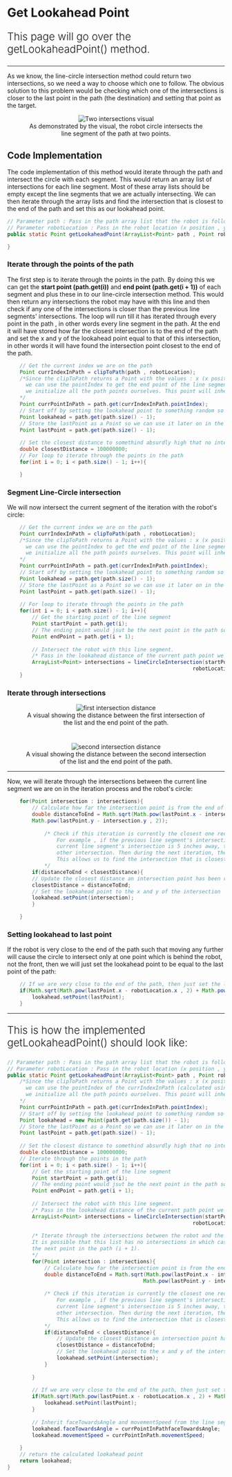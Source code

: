 
# Get Lookahead Point

<p style = "font-weight : 300; font-size : 24px;">
This page will go over the getLookaheadPoint() method.
</p>

---

As we know, the line-circle intersection method could return two intersections, so we need a way to choose which one to follow. The obvious solution to this problem would be checking which one of the intersections is closer to the last point in the path (the destination) and setting that point as the target.

<figure align="center">
    <img src="Images/line-circle-two-intersections-visual.jpg" class="rounded-lg" alt="Two intersections visual">
    <figcaption class="mt-2 text-sm text-center text-gray-600">As demonstrated by the visual, the robot circle intersects the line segment of the path at two points.</figcaption>
</figure>


## Code Implementation

The code implementation of this method would iterate through the path and intersect the circle with each segment. This would return an array list of intersections for each line segment. Most of these array lists should be empty except the line segments that we are actually intersecting. We can then iterate through the array lists and find the intersection that is closest to the end of the path and set this as our lookahead point.

```java 
// Parameter path : Pass in the path array list that the robot is following
// Parameter robotLocation : Pass in the robot location (x position , y position)
public static Point getLookaheadPoint(ArrayList<Point> path , Point robotLocation){

}
```

### Iterate through the points of the path

The first step is to iterate through the points in the path. By doing this we can get the <b>start point (path.get(i))</b> and <b>end point (path.get(i + 1))</b> of each segment
and plus these in to our line-circle intersection method. This would then return any intersections the robot may have with this line and then check if any one of the intersections is closer than the previous line segments' intersections.
The loop will run till it has iterated through every point in the path , in other words every line segment in the path. At the end it will have stored how far the closest intersection is to the end of the path and set the x and y of the lookahead point equal to that of this intersection, in other words it will have found the intersection point closest to the end of the path.

```java 
    // Get the current index we are on the path
    Point currIndexInPath = clipToPath(path , robotLocation);
    /*Since the clipToPath returns a Point with the values : x (x position of intersection) , y (y position of intersection) , and pointIndex (the current index of the path we are on),
      we can use the pointIndex to get the end point of the line segment we are currently on in the path. This gives us control over the loookahead distance of the robot on each line segment since 
      we initialize all the path points ourselves. This point will inherit all the values of the point in the path such as lookaheadDistance , movementSpeed etc.
    */
    Point currPointInPath = path.get(currIndexInPath.pointIndex);
    // Start off by setting the lookahead point to something random so it isn't null
    Point lookahead = path.get(path.size() - 1);
    // Store the lastPoint as a Point so we can use it later on in the method
    Point lastPoint = path.get(path.size() - 1);
    
    // Set the closest distance to somethind absurdly high that no intersection is going to be above.
    double closestDistance = 100000000;
    // For loop to iterate through the points in the path
    for(int i = 0; i < path.size() - 1; i++){

    }
```

### Segment Line-Circle intersection

We will now intersect the current segment of the iteration with the robot's circle:

```java 
    // Get the current index we are on the path
    Point currIndexInPath = clipToPath(path , robotLocation);
    /*Since the clipToPath returns a Point with the values : x (x position of intersection) , y (y position of intersection) , and pointIndex (the current index of the path we are on),
      we can use the pointIndex to get the end point of the line segment we are currently on in the path. This gives us control over the loookahead distance of the robot on each line segment since 
      we initialize all the path points ourselves. This point will inherit all the values of the point in the path such as lookaheadDistance , movementSpeed etc.
    */
    Point currPointInPath = path.get(currIndexInPath.pointIndex);
    // Start off by setting the lookahead point to something random so it isn't null
    Point lookahead = path.get(path.size() - 1);
    // Store the lastPoint as a Point so we can use it later on in the method
    Point lastPoint = path.get(path.size() - 1);
    
    // For loop to iterate through the points in the path
    for(int i = 0; i < path.size() - 1; i++){
        // Get the starting point of the line segment
        Point startPoint = path.get(i);
        // The ending point would jsut be the next point in the path so i + 1
        Point endPoint = path.get(i + 1);
        
        // Intersect the robot with this line segment. 
        /* Pass in the lookahead distance of the current path point we are on.*/
        ArrayList<Point> intersections = lineCircleIntersection(startPoint , endPoint , 
                                                            robotLocation , currPointInPath.lookaheadDistance);
    }    
```

### Iterate through intersections

<figure align="center">
    <img src="Images/first-intersection-distance.jpg" class="rounded-lg" alt="first intersection distance" style = "border-radius : 1.5%">
    <figcaption class="mt-2 text-sm text-center text-gray-600" style = "padding-bottom : 25px">A visual showing the distance between the first intersection of the list and the end point of the path.</figcaption>
</figure>

<figure align="center">
    <img src="Images/second-intersection-distance.jpg" class="rounded-lg" alt="second intersection distance" style = "border-radius : 1.5%">
    <figcaption class="mt-2 text-sm text-center text-gray-600">A visual showing the distance between the second intersection of the list and the end point of the path.</figcaption>
</figure>


---

Now, we will iterate through the intersections between the current line segment we are on in the iteration process and the robot's circle:

```java 
    for(Point intersection : intersections){
        // Calculate how far the intersection point is from the end of the path using the distance formula
        double distanceToEnd = Math.sqrt(Math.pow(lastPoint.x - intersection.x , 2) +
        Math.pow(lastPoint.y - intersection.y , 2));
            
            /* Check if this iteration is currently the closest one recorded so far
                For example , if the previous line segment's intersection was 10 inches away and the
                current line segment's intersection is 5 inches away, then this intersection is closer than the
                other intersection. Then during the next iteration, the method would check if the intersection is lower than 5.
                This allows us to find the intersection that is closest to the end of the path.
            */
        if(distanceToEnd < closestDistance){
        // Update the closest distance an intersection point has been recorded to be from the end
        closestDistance = distanceToEnd;
        // Set the lookahead point to the x and y of the intersection
        lookahead.setPoint(intersection);
        }

    }
```

### Setting lookahead to last point

If the robot is very close to the end of the path such that moving any further will cause the circle to intersect only at one point which is behind the robot, not the front, then we will just set the lookahead point to be equal to the last point of the path:

```java 
    // If we are very close to the end of the path, then just set the lookahead to the last point in the path
    if(Math.sqrt(Math.pow(lastPoint.x - robotLocation.x , 2) + Math.pow(lastPoint.y - robotLocation.y , 2)) <= currPointInPath.lookaheadDistance + 5){
        lookahead.setPoint(lastPoint);
    }
```

---

<p style = "font-weight : 300; font-size : 24px;">
This is how the implemented getLookaheadPoint() should look like:
</p>

```java 
// Parameter path : Pass in the path array list that the robot is following
// Parameter robotLocation : Pass in the robot location (x position , y position)
public static Point getLookaheadPoint(ArrayList<Point> path , Point robotLocation , Point currIndexInPath){
    /*Since the clipToPath returns a Point with the values : x (x position of intersection) , y (y position of intersection) , and pointIndex (the current index of the path we are on),
      we can use the pointIndex of the currIndexInPath (calculated using clipToPath) to get the end point of the line segment we are currently on in the path. This gives us control over the loookahead distance of the robot on each line segment since 
      we initialize all the path points ourselves. This point will inherit all the values of the point in the path such as lookaheadDistance , movementSpeed etc.
    */
    Point currPointInPath = path.get(currIndexInPath.pointIndex);
    // Start off by setting the lookahead point to something random so it isn't null
    Point lookahead = new Point(path.get(path.size()) - 1);
    // Store the lastPoint as a Point so we can use it later on in the method
    Point lastPoint = path.get(path.size() - 1);
    
    // Set the closest distance to somethind absurdly high that no intersection is going to be above.
    double closestDistance = 100000000;
    // Iterate through the points in the path
    for(int i = 0; i < path.size() - 1; i++){
        // Get the starting point of the line segment
        Point startPoint = path.get(i);
        // The ending point would jsut be the next point in the path so i + 1
        Point endPoint = path.get(i + 1);
        
        // Intersect the robot with this line segment. 
        /* Pass in the lookahead distance of the current path point we are on.*/
        ArrayList<Point> intersections = lineCircleIntersection(startPoint , endPoint , 
                                                            robotLocation , currPointInPath.lookaheadDistance);
        
        /* Iterate through the intersections between the robot and the current line segment.
        It is possible that this list has no intersections in which case the point iteration loop will just move onto
        the next point in the path (i + 1).
        */                   
        for(Point intersection : intersections){
            // Calculate how far the intersection point is from the end of the path using the distance formula
            double distanceToEnd = Math.sqrt(Math.pow(lastPoint.x - intersection.x , 2) +
                                            Math.pow(lastPoint.y - intersection.y , 2));
            
            /* Check if this iteration is currently the closest one recorded so far
                For example , if the previous line segment's intersection was 10 inches away and the
                current line segment's intersection is 5 inches away, then this intersection is closer than the
                other intersection. Then during the next iteration, the method would check if the intersection is lower than 5.
                This allows us to find the intersection that is closest to the end of the path.
            */
            if(distanceToEnd < closestDistance){
                // Update the closest distance an intersection point has been recorded to be from the end
                closestDistance = distanceToEnd;
                // Set the lookahead point to the x and y of the intersection
                lookahead.setPoint(intersection);
            }                                  
                                        
        }                        
        
        // If we are very close to the end of the path, then just set the lookahead to the last point in the path
        if(Math.sqrt(Math.pow(lastPoint.x - robotLocation.x , 2) + Math.pow(lastPoint.y - robotLocation.y , 2)) <= currPointInPath.lookaheadDistance + 5){
            lookahead.setPoint(lastPoint);
        }
        
        // Inherit faceTowardsAngle and movementSpeed from the line segment we are currently on
        lookahead.faceTowardsAngle = currPointInPathfaceTowardsAngle;
        lookahead.movementSpeed = currPointInPath.movementSpeed;
                                    
    }
    // return the calculated lookahead point
    return lookahead;
}

```